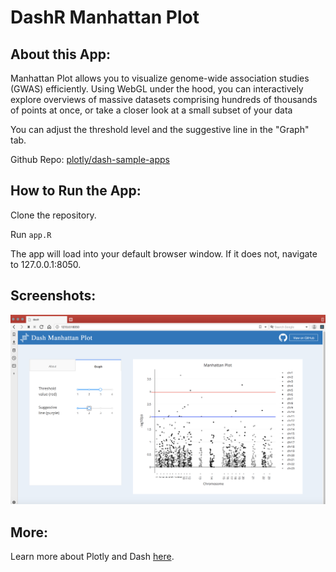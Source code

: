 # DashR Manhattan Plot

## About this App:

Manhattan Plot allows you to visualize genome-wide association studies (GWAS) efficiently. Using WebGL under the hood, you can interactively explore overviews of massive datasets comprising hundreds of thousands of points at once, or take a closer look at a small subset of your data

You can adjust the threshold level and the suggestive line in the "Graph" tab.      

Github Repo: [plotly/dash-sample-apps](https://github.com/plotly/dash-sample-apps/)


## How to Run the App: 

Clone the repository.

Run `app.R`

The app will load into your default browser window. If it does not, navigate to 127.0.0.1:8050.

## Screenshots:
![screenshot](assets/dashr-manhattanplot-screenshot.png)

## More:

Learn more about Plotly and Dash [here](https://plot.ly/dash).
#

